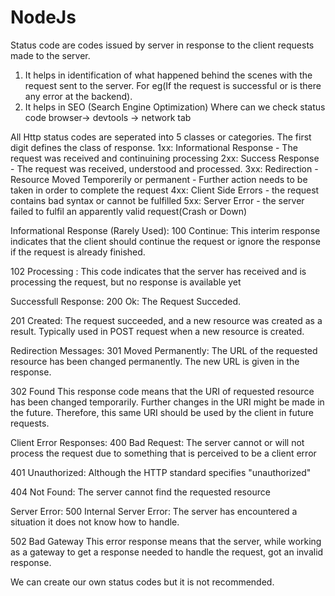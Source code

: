 # NodeJs

<!-- LocalHost -->

<!-- What are HTTP Status Code -->

Status code are codes issued by server in response to the client requests made to the server.
1. It helps in identification of what happened behind the scenes with the request sent to the server.
For eg(If the request is successful or is there any error at the backend).
2. It helps in SEO (Search Engine Optimization) 
Where can we check status code
browser-> devtools -> network tab

All Http status codes are seperated into 5 classes or categories.
The first digit defines the class of response.
1xx: Informational Response - The request was received and continuining processing 
2xx: Success Response - The request was received, understood and processed.
3xx: Redirection - Resource Moved Temporerily or permanent - Further action needs to be taken in order to complete the request
4xx: Client Side Errors - the request contains bad syntax or cannot be fulfilled
5xx: Server Error - the server failed to fulfil an apparently valid request(Crash or Down)

Informational Response (Rarely Used):
100 Continue: This interim response indicates that the client should continue the request or ignore the response if the request is already finished. 

102 Processing : This code indicates that the server has received and is processing the request, but no response is available yet

Successfull Response:
200 Ok: The Request Succeded.

201 Created: The request succeeded, and a new resource was created as a result. 
Typically used in POST request when a new resource is created.

Redirection Messages:
301 Moved Permanently:
The URL of the requested resource has been changed permanently. The new URL is given in the response.

302 Found
This response code means that the URI of requested resource has been changed temporarily. Further changes in the URI might be made in the future. Therefore, this same URI should be used by the client in future requests.

Client Error Responses:
400 Bad Request:
The server cannot or will not process the request due to something that is perceived to be a client error 

401 Unauthorized:
Although the HTTP standard specifies "unauthorized"

404 Not Found:
The server cannot find the requested resource

Server Error:
500 Internal Server Error:
The server has encountered a situation it does not know how to handle.

502 Bad Gateway
This error response means that the server, while working as a gateway to get a response needed to handle the request, got an invalid response.


We can create our own status codes but it is not recommended.

